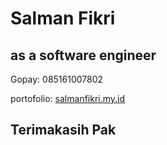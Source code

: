 # Salman Fikri 
## as a software engineer
<p>Gopay: 085161007802</p>
<p>portofolio: <a href="https://salmanfikri.my.id">salmanfikri.my.id</a></p>

<h2> Terimakasih Pak</h2>